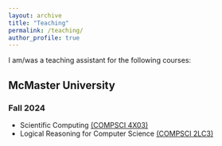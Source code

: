 ```yaml
---
layout: archive
title: "Teaching"
permalink: /teaching/
author_profile: true
---
```



I am/was a teaching assistant for the following courses:

## McMaster University
### Fall 2024
* Scientific Computing [(COMPSCI 4X03)](https://academiccalendars.romcmaster.ca/preview_course_nopop.php?catoid=53&coid=265635)
* Logical Reasoning for Computer Science [(COMPSCI 2LC3)](https://academiccalendars.romcmaster.ca/preview_course_nopop.php?catoid=56&coid=280723)